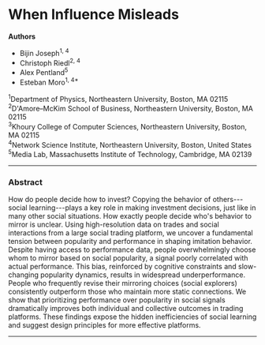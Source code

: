 # When Influence Misleads

**Authors**  
- Bijin Joseph<sup>1, 4</sup>  
- Christoph Riedl<sup>2, 4</sup>  
- Alex Pentland<sup>5</sup>  
- Esteban Moro<sup>1, 4*</sup>  

<sup>1</sup>Department of Physics, Northeastern University, Boston, MA 02115  
<sup>2</sup>D'Amore–McKim School of Business, Northeastern University, Boston, MA 02115  
<sup>3</sup>Khoury College of Computer Sciences, Northeastern University, Boston, MA 02115  
<sup>4</sup>Network Science Institute, Northeastern University, Boston, United States  
<sup>5</sup>Media Lab, Massachusetts Institute of Technology, Cambridge, MA 02139  

---

### Abstract

How do people decide how to invest? Copying the behavior of others---social learning---plays a key role in making investment decisions, just like in many other social situations. How exactly people decide who's behavior to mirror is unclear. Using high-resolution data on trades and social interactions from a large social trading platform, we uncover a fundamental tension between popularity and performance in shaping imitation behavior. Despite having access to performance data, people overwhelmingly choose whom to mirror based on social popularity, a signal poorly correlated with actual performance. This bias, reinforced by cognitive constraints and slow-changing popularity dynamics, results in widespread underperformance. People who frequently revise their mirroring choices (social explorers) consistently outperform those who maintain more static connections. We show that prioritizing performance over popularity in social signals dramatically improves both individual and collective outcomes in trading platforms. These findings expose the hidden inefficiencies of social learning and suggest design principles for more effective platforms.

---
